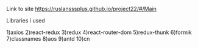 Link to site https://ruslansssplus.github.io/project22/#/Main

Libraries i used

1)axios
2)react-redux
3)redux
4)react-router-dom
5)redux-thunk
6)formik
7)classnames
8)aos
9)antd
10)cn
